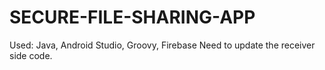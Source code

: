 # SECURE-FILE-SHARING-APP
Used: Java, Android Studio, Groovy, Firebase
Need to update the receiver side code.
